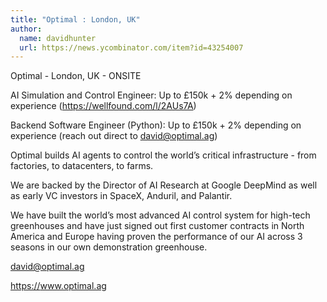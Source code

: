 ```yaml
---
title: "Optimal : London, UK"
author:
  name: davidhunter
  url: https://news.ycombinator.com/item?id=43254007
---
```

Optimal - London, UK - ONSITE

AI Simulation and Control Engineer: Up to £150k + 2% depending on experience (<a href="https:&#x2F;&#x2F;wellfound.com&#x2F;l&#x2F;2AUs7A" rel="nofollow">https:&#x2F;&#x2F;wellfound.com&#x2F;l&#x2F;2AUs7A</a>)

Backend Software Engineer (Python): Up to £150k + 2% depending on experience (reach out direct to david@optimal.ag)

Optimal builds AI agents to control the world’s critical infrastructure - from factories, to datacenters, to farms.

We are backed by the Director of AI Research at Google DeepMind as well as early VC investors in SpaceX, Anduril, and Palantir.

We have built the world’s most advanced AI control system for high-tech greenhouses and have just signed out first customer contracts in North America and Europe having proven the performance of our AI across 3 seasons in our own demonstration greenhouse.

david@optimal.ag

<a href="https:&#x2F;&#x2F;www.optimal.ag" rel="nofollow">https:&#x2F;&#x2F;www.optimal.ag</a>
<JobApplication />
